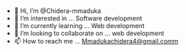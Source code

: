 - 👋 Hi, I’m @Chidera-mmaduka
- 👀 I’m interested in ... Software development
- 🌱 I’m currently learning ... Web development
- 💞️ I’m looking to collaborate on ... web development
- 📫 How to reach me ... Mmadukachidera4@gmail.comm

<!---
Chidera-mmaduka/Chidera-mmaduka is a ✨ special ✨ repository because its `README.md` (this file) appears on your GitHub profile.
You can click the Preview link to take a look at your changes.
--->
